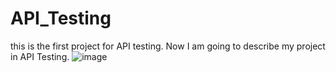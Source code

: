 # API_Testing
this is the first project for API testing. Now I am going to describe my project in API Testing. 
![image](https://github.com/Oliar74/API_Testing/assets/144128248/730809ea-99f5-4d25-b027-27aca2f4c76f)
